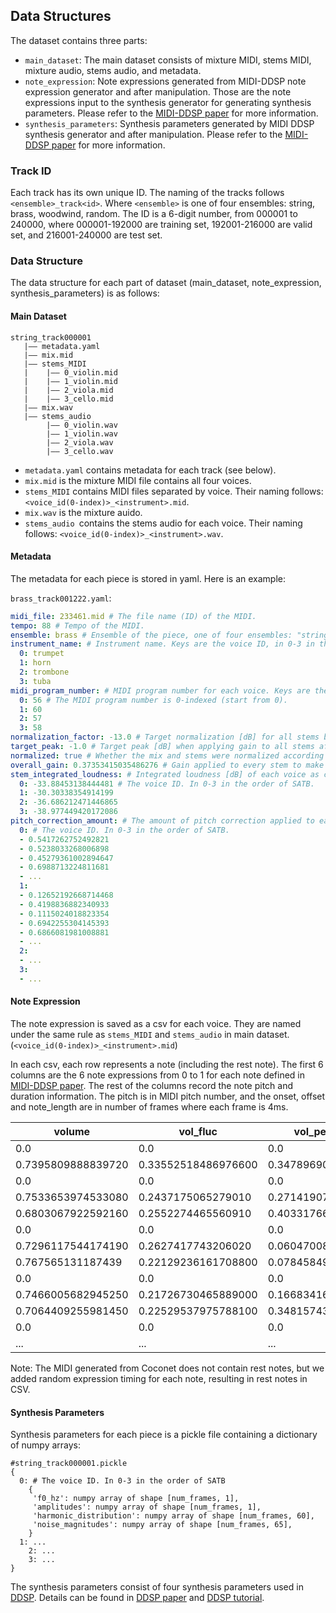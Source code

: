 ## Data Structures

The dataset contains three parts:

- `main_dataset`: The main dataset consists of mixture MIDI, stems MIDI, mixture audio, stems audio, and metadata.
- `note_expression`: Note expressions generated from MIDI-DDSP note expression generator and after
  manipulation. Those are the note expressions input to the synthesis generator for generating synthesis parameters.
  Please refer to the [MIDI-DDSP paper](https://openreview.net/pdf?id=UseMOjWENv) for more information.
- `synthesis_parameters`: Synthesis parameters generated by MIDI DDSP synthesis generator and after manipulation. Please refer to the [MIDI-DDSP paper](https://openreview.net/pdf?id=UseMOjWENv) for more information.

### Track ID
Each track has its own unique ID. The naming of the tracks follows `<ensemble>_track<id>`. Where `<ensemble>` is one of four ensembles: string, brass, woodwind, random. The ID is a 6-digit number, from 000001 to 240000, where 000001-192000 are training set, 192001-216000 are valid set, and 216001-240000 are test set.

### Data Structure

The data structure for each part of dataset (main_dataset, note_expression, synthesis_parameters) is as follows:

#### Main Dataset

```
string_track000001
   |—— metadata.yaml
   |—— mix.mid
   |—— stems_MIDI
   |    |—— 0_violin.mid
   |    |—— 1_violin.mid
   |    |—— 2_viola.mid
   |    |—— 3_cello.mid 
   |—— mix.wav
   |—— stems_audio
        |—— 0_violin.wav
        |—— 1_violin.wav
        |—— 2_viola.wav
        |—— 3_cello.wav 
```

- `metadata.yaml` contains metadata for each track (see below).
- `mix.mid` is the mixture MIDI file contains all four voices.
- `stems_MIDI` contains MIDI files separated by voice. Their naming follows: `<voice_id(0-index)>_<instrument>.mid`.
- `mix.wav` is the mixture auido.
- `stems_audio `contains the stems audio for each voice. Their naming follows: `<voice_id(0-index)>_<instrument>.wav`.

#### Metadata

The metadata for each piece is stored in yaml. Here is an example:

`brass_track001222.yaml`:

```yaml
midi_file: 233461.mid # The file name (ID) of the MIDI.
tempo: 88 # Tempo of the MIDI.
ensemble: brass # Ensemble of the piece, one of four ensembles: "string, brass, woodwind, random".
instrument_name: # Instrument name. Keys are the voice ID, in 0-3 in the order of SATB.
  0: trumpet
  1: horn
  2: trombone
  3: tuba
midi_program_number: # MIDI program number for each voice. Keys are the voice ID, in 0-3 in the order of SATB.
  0: 56 # The MIDI program number is 0-indexed (start from 0).
  1: 60
  2: 57
  3: 58
normalization_factor: -13.0 # Target normalization [dB] for all stems before lowering gain to avoid clipping, will always be "-13.0".
target_peak: -1.0 # Target peak [dB] when applying gain to all stems after summing mixture, will always be "-1.0".
normalized: true # Whether the mix and stems were normalized according to the ITU-R BS.1770-4 spec, will always be "true".
overall_gain: 0.37353415035486276 # Gain applied to every stem to make sure mixture does not clip when stems are summed.
stem_integrated_loudness: # Integrated loudness [dB] of each voice as calculated by the ITU-R BS.1770-4 spec.
  0: -33.88453138444481 # The voice ID. In 0-3 in the order of SATB.
  1: -30.30338354914199
  2: -36.686212471446865
  3: -38.977449420172086
pitch_correction_amount: # The amount of pitch correction applied to each note. Each row represent a note. 
  0: # The voice ID. In 0-3 in the order of SATB.
  - 0.5417262752492821
  - 0.5238033268006898
  - 0.45279361002894647
  - 0.6988713224811681
  - ...
  1:
  - 0.12652192668714468
  - 0.4198836882340933
  - 0.1115024018823354
  - 0.6942255304145393
  - 0.6866081981008881
  - ...
  2:
  - ...
  3:
  - ...
```

#### Note Expression

The note expression is saved as a csv for each voice. They are named under the same rule as `stems_MIDI` and `stems_audio` in main dataset. (`<voice_id(0-index)>_<instrument>.mid`)

 In each csv, each row represents a note (including the rest note). The first 6 columns are the 6 note expressions from 0 to 1 for each note defined in [MIDI-DDSP paper](https://openreview.net/pdf?id=UseMOjWENv). The rest of the columns record the note pitch and duration information. The pitch is in MIDI pitch number, and the onset, offset and note_length are in number of frames where each frame is 4ms.

| **volume**         | **vol_fluc**        | **vol_peak_pos**    | **vibrato**         | **brightness**     | **attack**         | **pitch** | **onset** | **offset** | **note_length** |
| ------------------ | ------------------- | ------------------- | ------------------- | ------------------ | ------------------ | --------- | --------- | ---------- | --------------- |
| 0.0                | 0.0                 | 0.0                 | 0.0                 | 0.0                | 0.0                | 0         | 0         | 0          | 0               |
| 0.7395809888839720 | 0.33552518486976600 | 0.34789690375328100 | 0.32672226428985600 | 0.5702816247940060 | 0.55987149477005   | 77        | 0         | 168        | 168             |
| 0.0                | 0.0                 | 0.0                 | 0.0                 | 0.0                | 0.0                | 0         | 168       | 173        | 5               |
| 0.7533653974533080 | 0.2437175065279010  | 0.27141907811164900 | 0.304775208234787   | 0.5326902270317080 | 0.6773836612701420 | 79        | 173       | 331        | 158             |
| 0.6803067922592160 | 0.2552274465560910  | 0.4033176600933080  | 0.3316570520401000  | 0.5263296365737920 | 0.4892987310886380 | 81        | 331       | 672        | 341             |
| 0.0                | 0.0                 | 0.0                 | 0.0                 | 0.0                | 0.0                | 0         | 672       | 679        | 7               |
| 0.7296117544174190 | 0.2627417743206020  | 0.0604700893163681  | 0.2803541421890260  | 0.5160598754882810 | 0.7768481969833370 | 79        | 679       | 762        | 83              |
| 0.767565131187439  | 0.22129236161708800 | 0.07845849543809890 | 0.2821490466594700  | 0.5629626512527470 | 0.7202404141426090 | 77        | 762       | 847        | 85              |
| 0.0                | 0.0                 | 0.0                 | 0.0                 | 0.0                | 0.0                | 0         | 847       | 851        | 4               |
| 0.7466005682945250 | 0.21726730465889000 | 0.16683416068553900 | 0.2967233955860140  | 0.5283809304237370 | 0.7374227643013    | 76        | 851       | 1020       | 169             |
| 0.7064409255981450 | 0.22529537975788100 | 0.34815743565559400 | 0.3333543539047240  | 0.5272674560546880 | 0.5293049812316900 | 74        | 1020      | 1360       | 340             |
| 0.0                | 0.0                 | 0.0                 | 0.0                 | 0.0                | 0.0                | 0         | 1360      | 1362       | 2               |
| ...                | ...                 | ...                 | ...                 | ...                | ...                | ...       | ...       | ...        | ...             |

Note: The MIDI generated from Coconet does not contain rest notes, but we added random expression timing for each note, resulting in rest notes in CSV.



#### Synthesis Parameters

Synthesis parameters for each piece is a pickle file containing a dictionary of numpy arrays:

```
#string_track000001.pickle
{
  0: # The voice ID. In 0-3 in the order of SATB
    {
     'f0_hz': numpy array of shape [num_frames, 1],
     'amplitudes': numpy array of shape [num_frames, 1],
     'harmonic_distribution': numpy array of shape [num_frames, 60],
     'noise_magnitudes': numpy array of shape [num_frames, 65],
    }
  1: ...
 	2: ...
 	3: ...
}
```

The synthesis parameters consist of four synthesis parameters used in [DDSP](https://github.com/magenta/ddsp). Details can be found in [DDSP paper](https://openreview.net/forum?id=B1x1ma4tDr) and [DDSP tutorial](https://github.com/magenta/ddsp/blob/main/ddsp/colab/tutorials/1_synths_and_effects.ipynb).





